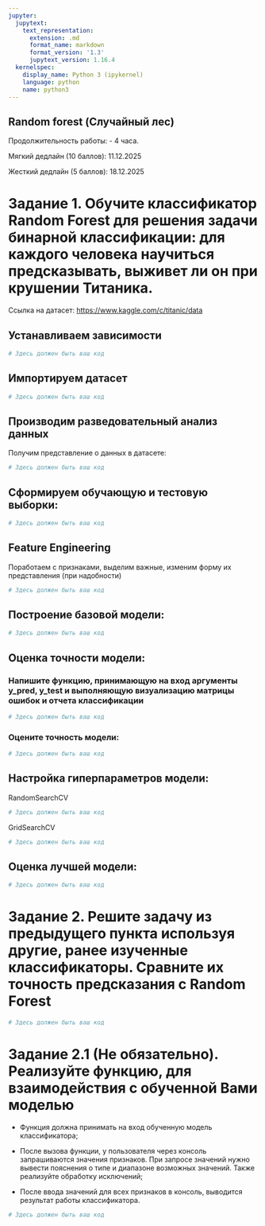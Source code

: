```yaml
---
jupyter:
  jupytext:
    text_representation:
      extension: .md
      format_name: markdown
      format_version: '1.3'
      jupytext_version: 1.16.4
  kernelspec:
    display_name: Python 3 (ipykernel)
    language: python
    name: python3
---
```


<!-- #region id="0j_kTt7qVxeX" editable=true slideshow={"slide_type": ""} -->
## Random forest (Случайный лес)

Продолжительность работы: - 4 часа.

Мягкий дедлайн (10 баллов): 11.12.2025

Жесткий дедлайн (5 баллов): 18.12.2025

<!-- #endregion -->

<!-- #region id="hwRT_4l_KybQ" editable=true slideshow={"slide_type": ""} -->
# Задание 1. Обучите классификатор Random Forest для решения задачи бинарной классификации: для каждого человека научиться предсказывать, выживет ли он при крушении Титаника.

Ссылка на датасет: https://www.kaggle.com/c/titanic/data
<!-- #endregion -->

<!-- #region id="6-SQIKsyWzDK" editable=true slideshow={"slide_type": ""} -->
## Устанавливаем зависимости
<!-- #endregion -->

```python id="rT_eTIY5W9_h" editable=true slideshow={"slide_type": ""}
# Здесь должен быть ваш код
```

<!-- #region id="AedM9KndWzMB" editable=true slideshow={"slide_type": ""} -->
## Импортируем датасет
<!-- #endregion -->

```python id="CJ3mE4JpXGZE" editable=true slideshow={"slide_type": ""}
# Здесь должен быть ваш код
```

<!-- #region id="h8LokBddKybd" editable=true slideshow={"slide_type": ""} -->
## Производим разведовательный анализ данных

Получим представление о данных в датасете:
<!-- #endregion -->

```python id="yq0aqSApXhTf" editable=true slideshow={"slide_type": ""}
# Здесь должен быть ваш код
```

<!-- #region id="-4VJEzN8Kybi" editable=true slideshow={"slide_type": ""} -->
## Сформируем обучающую и тестовую выборки:

<!-- #endregion -->

```python id="v40NR9NWXhy-" editable=true slideshow={"slide_type": ""}
# Здесь должен быть ваш код
```

<!-- #region id="mY9E-4bBKybn" editable=true slideshow={"slide_type": ""} -->
## Feature Engineering

Поработаем с признаками, выделим важные, изменим форму их представления (при надобности)
<!-- #endregion -->

```python id="HTK4tZTAYsQJ" editable=true slideshow={"slide_type": ""}
# Здесь должен быть ваш код
```

<!-- #region id="9Hpb-KlSZVMy" editable=true slideshow={"slide_type": ""} -->
## Построение базовой модели:
<!-- #endregion -->

```python id="_6GkXyKGZiMy" editable=true slideshow={"slide_type": ""}
# Здесь должен быть ваш код
```

<!-- #region id="n-W1QwERZ8Gn" editable=true slideshow={"slide_type": ""} -->
## Оценка точности модели:
<!-- #endregion -->

<!-- #region id="uDy7Y4E4am69" editable=true slideshow={"slide_type": ""} -->
### Напишите функцию, принимающую на вход аргументы y_pred, y_test и выполняющую визуализацию матрицы ошибок и отчета классификации
<!-- #endregion -->

```python id="O9h6cWIrZ9Le" editable=true slideshow={"slide_type": ""}
# Здесь должен быть ваш код
```

<!-- #region id="i41JeZ4jatU3" editable=true slideshow={"slide_type": ""} -->
### Оцените точность модели:
<!-- #endregion -->

```python id="J6mnzmr-a55M" editable=true slideshow={"slide_type": ""}
# Здесь должен быть ваш код
```

<!-- #region id="mGpNzrqKa-o-" editable=true slideshow={"slide_type": ""} -->
## Настройка гиперпараметров модели:
<!-- #endregion -->

<!-- #region id="ev_8vFTUbIQC" editable=true slideshow={"slide_type": ""} -->
RandomSearchCV
<!-- #endregion -->

```python id="-KrLGqfEbFj6" editable=true slideshow={"slide_type": ""}
# Здесь должен быть ваш код
```

<!-- #region id="yfHfNr8mbJGg" -->
GridSearchCV
<!-- #endregion -->

```python id="LelJW7VdbKCu" editable=true slideshow={"slide_type": ""}
# Здесь должен быть ваш код
```

<!-- #region id="e8ilf308rPB8" editable=true slideshow={"slide_type": ""} -->
## Оценка лучшей модели:
<!-- #endregion -->

```python id="Bg61rmBGrU94" editable=true slideshow={"slide_type": ""}
# Здесь должен быть ваш код
```

<!-- #region id="6yaKkCFGrbcK" editable=true slideshow={"slide_type": ""} -->
# Задание 2. Решите задачу из предыдущего пункта используя другие, ранее изученные классификаторы. Сравните их точность предсказания с Random Forest
<!-- #endregion -->

```python id="L6NtNp3Pr7IT" editable=true slideshow={"slide_type": ""}
# Здесь должен быть ваш код
```

<!-- #region id="Ok4UVapNuBEr" editable=true slideshow={"slide_type": ""} -->
# Задание 2.1 (Не обязательно). Реализуйте функцию, для взаимодействия с обученной Вами моделью

* Функция должна принимать на вход обученную модель классификатора;

* После вызова функции, у пользователя через консоль запрашиваются значения признаков. При запросе значений нужно вывести пояснения о типе и диапазоне возможных значений. Также реализуйте обработку исключений;

* После ввода значений для всех признаков в консоль, выводится результат работы классификатора.
<!-- #endregion -->

```python id="R45z2E1KwT0M" editable=true slideshow={"slide_type": ""}
# Здесь должен быть ваш код

```
